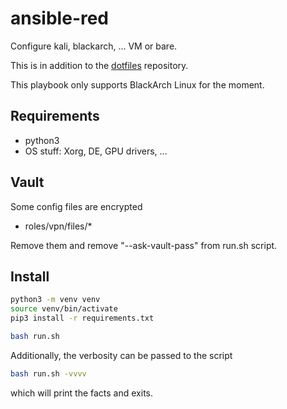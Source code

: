 # ansible-red
Configure kali, blackarch, ... VM or bare.

This is in addition to the [dotfiles](https://github.com/gillouche/dotfiles) repository.

This playbook only supports BlackArch Linux for the moment.

## Requirements

* python3
* OS stuff: Xorg, DE, GPU drivers, ...

## Vault
Some config files are encrypted

* roles/vpn/files/*

Remove them and remove "--ask-vault-pass" from run.sh script.

## Install

```bash
python3 -m venv venv
source venv/bin/activate
pip3 install -r requirements.txt

bash run.sh
```

Additionally, the verbosity can be passed to the script

```bash
bash run.sh -vvvv
```

which will print the facts and exits.
